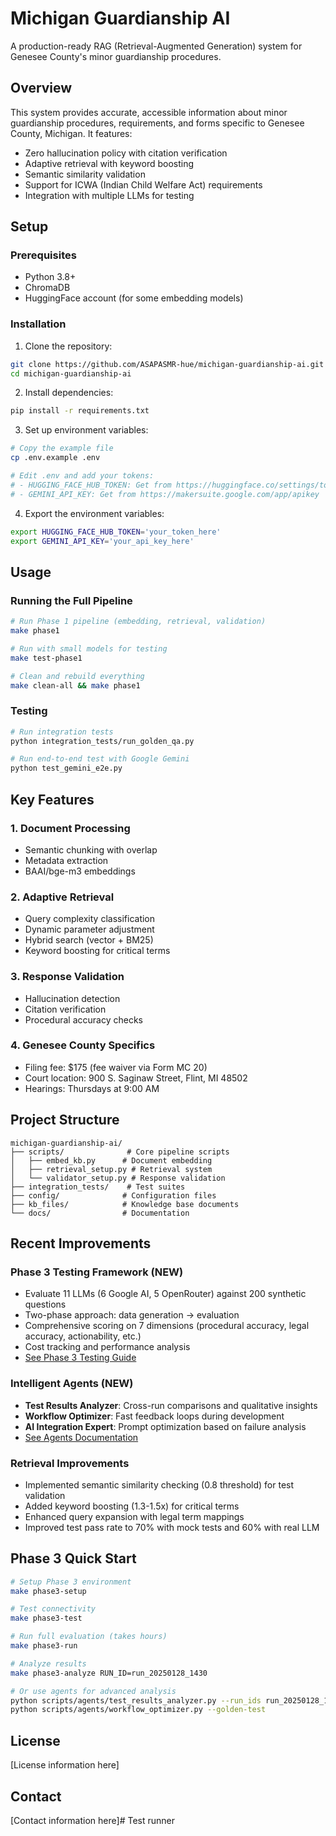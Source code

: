 # Michigan Guardianship AI

A production-ready RAG (Retrieval-Augmented Generation) system for Genesee County's minor guardianship procedures.

## Overview

This system provides accurate, accessible information about minor guardianship procedures, requirements, and forms specific to Genesee County, Michigan. It features:

- Zero hallucination policy with citation verification
- Adaptive retrieval with keyword boosting
- Semantic similarity validation
- Support for ICWA (Indian Child Welfare Act) requirements
- Integration with multiple LLMs for testing

## Setup

### Prerequisites

- Python 3.8+
- ChromaDB
- HuggingFace account (for some embedding models)

### Installation

1. Clone the repository:
```bash
git clone https://github.com/ASAPASMR-hue/michigan-guardianship-ai.git
cd michigan-guardianship-ai
```

2. Install dependencies:
```bash
pip install -r requirements.txt
```

3. Set up environment variables:
```bash
# Copy the example file
cp .env.example .env

# Edit .env and add your tokens:
# - HUGGING_FACE_HUB_TOKEN: Get from https://huggingface.co/settings/tokens
# - GEMINI_API_KEY: Get from https://makersuite.google.com/app/apikey
```

4. Export the environment variables:
```bash
export HUGGING_FACE_HUB_TOKEN='your_token_here'
export GEMINI_API_KEY='your_api_key_here'
```

## Usage

### Running the Full Pipeline

```bash
# Run Phase 1 pipeline (embedding, retrieval, validation)
make phase1

# Run with small models for testing
make test-phase1

# Clean and rebuild everything
make clean-all && make phase1
```

### Testing

```bash
# Run integration tests
python integration_tests/run_golden_qa.py

# Run end-to-end test with Google Gemini
python test_gemini_e2e.py
```

## Key Features

### 1. Document Processing
- Semantic chunking with overlap
- Metadata extraction
- BAAI/bge-m3 embeddings

### 2. Adaptive Retrieval
- Query complexity classification
- Dynamic parameter adjustment
- Hybrid search (vector + BM25)
- Keyword boosting for critical terms

### 3. Response Validation
- Hallucination detection
- Citation verification
- Procedural accuracy checks

### 4. Genesee County Specifics
- Filing fee: $175 (fee waiver via Form MC 20)
- Court location: 900 S. Saginaw Street, Flint, MI 48502
- Hearings: Thursdays at 9:00 AM

## Project Structure

```
michigan-guardianship-ai/
├── scripts/              # Core pipeline scripts
│   ├── embed_kb.py      # Document embedding
│   ├── retrieval_setup.py # Retrieval system
│   └── validator_setup.py # Response validation
├── integration_tests/    # Test suites
├── config/              # Configuration files
├── kb_files/            # Knowledge base documents
└── docs/                # Documentation
```

## Recent Improvements

### Phase 3 Testing Framework (NEW)
- Evaluate 11 LLMs (6 Google AI, 5 OpenRouter) against 200 synthetic questions
- Two-phase approach: data generation → evaluation
- Comprehensive scoring on 7 dimensions (procedural accuracy, legal accuracy, actionability, etc.)
- Cost tracking and performance analysis
- [See Phase 3 Testing Guide](docs/phase3_testing_guide.md)

### Intelligent Agents (NEW)
- **Test Results Analyzer**: Cross-run comparisons and qualitative insights
- **Workflow Optimizer**: Fast feedback loops during development
- **AI Integration Expert**: Prompt optimization based on failure analysis
- [See Agents Documentation](scripts/agents/README.md)

### Retrieval Improvements
- Implemented semantic similarity checking (0.8 threshold) for test validation
- Added keyword boosting (1.3-1.5x) for critical terms
- Enhanced query expansion with legal term mappings
- Improved test pass rate to 70% with mock tests and 60% with real LLM

## Phase 3 Quick Start

```bash
# Setup Phase 3 environment
make phase3-setup

# Test connectivity
make phase3-test

# Run full evaluation (takes hours)
make phase3-run

# Analyze results
make phase3-analyze RUN_ID=run_20250128_1430

# Or use agents for advanced analysis
python scripts/agents/test_results_analyzer.py --run_ids run_20250128_1430
python scripts/agents/workflow_optimizer.py --golden-test
```

## License

[License information here]

## Contact

[Contact information here]# Test runner
